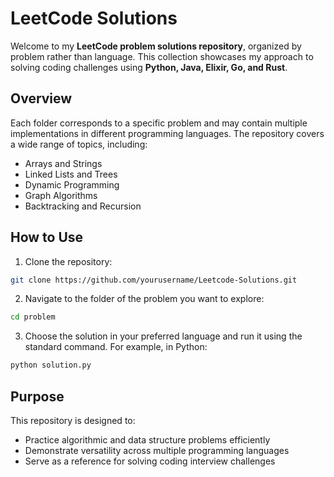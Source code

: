 
# LeetCode Solutions

Welcome to my **LeetCode problem solutions repository**, organized by problem rather than language. This collection showcases my approach to solving coding challenges using **Python, Java, Elixir, Go, and Rust**.

## Overview

Each folder corresponds to a specific problem and may contain multiple implementations in different programming languages. The repository covers a wide range of topics, including:

* Arrays and Strings
* Linked Lists and Trees
* Dynamic Programming
* Graph Algorithms
* Backtracking and Recursion

## How to Use

1. Clone the repository:

```bash
git clone https://github.com/yourusername/Leetcode-Solutions.git
```

2. Navigate to the folder of the problem you want to explore:

```bash
cd problem
```

3. Choose the solution in your preferred language and run it using the standard command. For example, in Python:

```bash
python solution.py
```

## Purpose

This repository is designed to:

* Practice algorithmic and data structure problems efficiently
* Demonstrate versatility across multiple programming languages
* Serve as a reference for solving coding interview challenges

